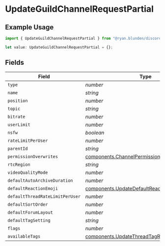 # UpdateGuildChannelRequestPartial

## Example Usage

```typescript
import { UpdateGuildChannelRequestPartial } from "@ryan.blunden/discord-sdk/models/components";

let value: UpdateGuildChannelRequestPartial = {};
```

## Fields

| Field                                                                                                          | Type                                                                                                           | Required                                                                                                       | Description                                                                                                    |
| -------------------------------------------------------------------------------------------------------------- | -------------------------------------------------------------------------------------------------------------- | -------------------------------------------------------------------------------------------------------------- | -------------------------------------------------------------------------------------------------------------- |
| `type`                                                                                                         | *number*                                                                                                       | :heavy_minus_sign:                                                                                             | N/A                                                                                                            |
| `name`                                                                                                         | *string*                                                                                                       | :heavy_minus_sign:                                                                                             | N/A                                                                                                            |
| `position`                                                                                                     | *number*                                                                                                       | :heavy_minus_sign:                                                                                             | N/A                                                                                                            |
| `topic`                                                                                                        | *string*                                                                                                       | :heavy_minus_sign:                                                                                             | N/A                                                                                                            |
| `bitrate`                                                                                                      | *number*                                                                                                       | :heavy_minus_sign:                                                                                             | N/A                                                                                                            |
| `userLimit`                                                                                                    | *number*                                                                                                       | :heavy_minus_sign:                                                                                             | N/A                                                                                                            |
| `nsfw`                                                                                                         | *boolean*                                                                                                      | :heavy_minus_sign:                                                                                             | N/A                                                                                                            |
| `rateLimitPerUser`                                                                                             | *number*                                                                                                       | :heavy_minus_sign:                                                                                             | N/A                                                                                                            |
| `parentId`                                                                                                     | *string*                                                                                                       | :heavy_minus_sign:                                                                                             | N/A                                                                                                            |
| `permissionOverwrites`                                                                                         | [components.ChannelPermissionOverwriteRequest](../../models/components/channelpermissionoverwriterequest.md)[] | :heavy_minus_sign:                                                                                             | N/A                                                                                                            |
| `rtcRegion`                                                                                                    | *string*                                                                                                       | :heavy_minus_sign:                                                                                             | N/A                                                                                                            |
| `videoQualityMode`                                                                                             | *number*                                                                                                       | :heavy_minus_sign:                                                                                             | N/A                                                                                                            |
| `defaultAutoArchiveDuration`                                                                                   | *number*                                                                                                       | :heavy_minus_sign:                                                                                             | N/A                                                                                                            |
| `defaultReactionEmoji`                                                                                         | [components.UpdateDefaultReactionEmojiRequest](../../models/components/updatedefaultreactionemojirequest.md)   | :heavy_minus_sign:                                                                                             | N/A                                                                                                            |
| `defaultThreadRateLimitPerUser`                                                                                | *number*                                                                                                       | :heavy_minus_sign:                                                                                             | N/A                                                                                                            |
| `defaultSortOrder`                                                                                             | *number*                                                                                                       | :heavy_minus_sign:                                                                                             | N/A                                                                                                            |
| `defaultForumLayout`                                                                                           | *number*                                                                                                       | :heavy_minus_sign:                                                                                             | N/A                                                                                                            |
| `defaultTagSetting`                                                                                            | *string*                                                                                                       | :heavy_minus_sign:                                                                                             | N/A                                                                                                            |
| `flags`                                                                                                        | *number*                                                                                                       | :heavy_minus_sign:                                                                                             | N/A                                                                                                            |
| `availableTags`                                                                                                | [components.UpdateThreadTagRequest](../../models/components/updatethreadtagrequest.md)[]                       | :heavy_minus_sign:                                                                                             | N/A                                                                                                            |